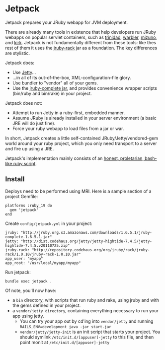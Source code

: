 # Jetpack

Jetpack prepares your JRuby webapp for JVM deployment.

There are already many tools in existence that help developers run JRuby webapps on popular servlet containers, 
such as [trinidad](https://github.com/trinidad/trinidad), [warbler](https://github.com/jruby/warbler), [mizuno](https://github.com/matadon/mizuno), and [kirk](https://github.com/strobecorp/kirk).
Jetpack is not fundamentally different from these tools: like thes rest of them it uses the [jruby-rack](https://github.com/jruby/jruby-rack) jar as a foundation. The key differences are stylistic.

Jetpack does:

* Use [Jetty](http://jetty.codehaus.org/jetty/)...
* ...in all of its out-of-the-box, XML-configuration-file glory.
* Use bundler to "vendor" all of your gems.
* Use the [jruby-complete jar](http://jruby.org/download), and provides convenience wrapper scripts (bin/ruby and bin/rake) in your project.

Jetpack does not:

* Attempt to run Jetty in a ruby-first, embedded manner.
* Assume JRuby is already installed in your server environment (a basic JRE will do just fine).
* Force your ruby webapp to load files from a jar or war.

In short, Jetpack creates a little self-contained JRuby/Jetty/vendored-gem world around your ruby project, 
which you only need transport to a server and fire up using a JRE.

Jetpack's implementation mainly consists of an [honest, proletarian, bash-like ruby script](https://github.com/square/jetpack/blob/master/bin/jetpack).

## Install

Deploys need to be performed using MRI. Here is a sample section of a project Gemfile:

    platforms :ruby_19 do
      gem 'jetpack'
    end


Create `config/jetpack.yml` in your project:

    jruby: "http://jruby.org.s3.amazonaws.com/downloads/1.6.5.1/jruby-complete-1.6.5.1.jar"
    jetty: "http://dist.codehaus.org/jetty/jetty-hightide-7.4.5/jetty-hightide-7.4.5.v20110725.zip"
    jruby-rack: "http://repository.codehaus.org/org/jruby/rack/jruby-rack/1.0.10/jruby-rack-1.0.10.jar"
    app_user: "myapp"
    app_root: "/usr/local/myapp/myapp"

Run jetpack:

    bundle exec jetpack .

Of note, you'll now have:

* a `bin` directory, with scripts that run ruby and rake, using jruby and with the gems defined in your project.
* a `vendor/jetty directory`, containing everything necessary to run your app using jetty.
  * You can try your app out by cd'ing into `vendor/jetty` and running `RAILS_ENV=development java -jar start.jar`
  * `vendor/jetty/jetty-init` is an init script that starts your project. You should symlink `/etc/init.d/[appuser]-jetty` to this file, and then point monit at `/etc/init.d/[appuser]-jetty`
